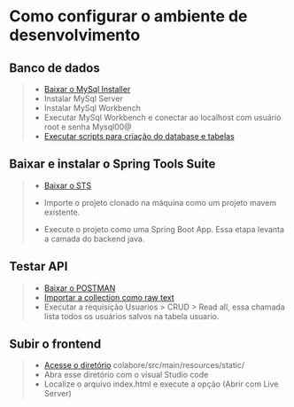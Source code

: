 # Como configurar o ambiente de desenvolvimento

## Banco de dados
>
> - [Baixar o MySql Installer](https://spring.io/tools)
> - Instalar MySql Server
> - Instalar MySql Workbench
> - Executar MySql Workbench e conectar ao localhost com usuário root e senha Mysql00@
> - [Executar scripts para criação do database e tabelas](/colabore/src/main/resources/static/documentacao/modelagem.md)

## Baixar e instalar o Spring Tools Suite
>
> - [Baixar o STS](https://spring.io/tools)
>
> - Importe o projeto clonado na máquina como um projeto mavem existente.
>
> - Execute o projeto como uma Spring Boot App. Essa etapa levanta a camada do backend java.

## Testar API
>
> - [Baixar o POSTMAN](https://www.postman.com/downloads/) 
> - [Importar a collection como raw text](/COLABORE.postman_collection.json)
> - Executar a requisição Usuarios > CRUD > Read all, essa chamada lista todos os usuários salvos na tabela usuario.

## Subir o frontend
>
> - [Acesse o diretório](/colabore/src/main/resources/static) colabore/src/main/resources/static/
> - Abra esse diretório com o visual Studio code
> - Localize o arquivo index.html e execute a opção (Abrir com Live Server)
